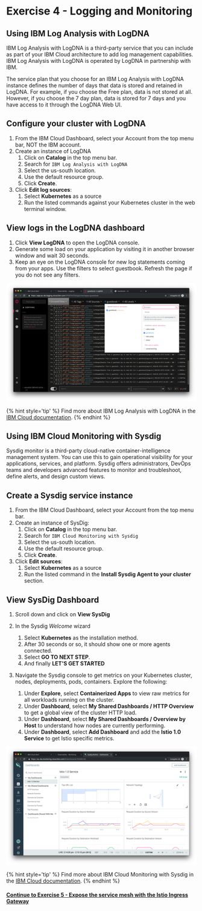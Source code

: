 # Exercise 4 - Logging and Monitoring

## Using IBM Log Analysis with LogDNA

IBM Log Analysis with LogDNA is a third-party service that you can include as part of your IBM Cloud architecture to add log management capabilities. IBM Log Analysis with LogDNA is operated by LogDNA in partnership with IBM.

The service plan that you choose for an IBM Log Analysis with LogDNA instance defines the number of days that data is stored and retained in LogDNA. For example, if you choose the Free plan, data is not stored at all. However, if you choose the 7 day plan, data is stored for 7 days and you have access to it through the LogDNA Web UI.

## Configure your cluster with LogDNA

1. From the IBM Cloud Dashboard, select your Account from the top menu bar, NOT the IBM account.
2. Create an instance of LogDNA
   1. Click on **Catalog** in the top menu bar.
   2. Search for `IBM Log Analysis with LogDNA`
   3. Select the us-south location.
   4. Use the default resource group.
   5. Click **Create**.
3. Click **Edit log sources**:
   1. Select **Kubernetes** as a source
   2. Run the listed commands against your Kubernetes cluster in the web terminal window.

## View logs in the LogDNA dashboard

1. Click **View LogDNA** to open the LogDNA console.
2. Generate some load on your application by visiting it in another browser window and wait 30 seconds.
3. Keep an eye on the LogDNA console for new log statements coming from your apps. Use the filters to select guestbook. Refresh the page if you do not see any filters.

![LogDNA dashboard](../README_images/observability-logging-logdna.png)

{% hint style='tip' %}
Find more about IBM Log Analysis with LogDNA in the [IBM Cloud documentation](https://cloud.ibm.com/docs/services/Log-Analysis-with-LogDNA/index.html#getting-started).
{% endhint %}

## Using IBM Cloud Monitoring with Sysdig

Sysdig monitor is a third-party cloud-native container-intelligence management system. You can use this to gain operational visibility for your applications, services, and platform. Sysdig offers administrators, DevOps teams and developers advanced features to monitor and troubleshoot, define alerts, and design custom views.

## Create a Sysdig service instance

1. From the IBM Cloud Dashboard, select your Account from the top menu bar.
2. Create an instance of SysDig:
   1. Click on **Catalog** in the top menu bar.
   2. Search for `IBM Cloud Monitoring with Sysdig`
   3. Select the us-south location.
   4. Use the default resource group.
   5. Click **Create**.
3. Click **Edit sources**:
   1. Select **Kubernetes** as a source
   2. Run the listed command in the **Install Sysdig Agent to your cluster** section.


## View SysDig Dashboard

1. Scroll down and click on **View SysDig**

2. In the Sysdig _Welcome_ wizard
   1. Select **Kubernetes** as the installation method.
   2. After 30 seconds or so, it should show one or more agents connected.
   3. Select **GO TO NEXT STEP**.
   4. And finally **LET'S GET STARTED**
3. Navigate the Sysdig console to get metrics on your Kubernetes cluster, nodes, deployments, pods, containers. Explore the following:
   1. Under **Explore**, select **Containerized Apps** to view raw metrics for all workloads running on the cluster.
   2. Under **Dashboard**, select **My Shared Dashboards / HTTP Overview** to get a global view of the cluster HTTP load.
   3. Under **Dashboard**, select **My Shared Dashboards / Overview by Host** to understand how nodes are currently performing.
   4. Under **Dashboard**, select **Add Dashboard** and add the **Istio 1.0 Service** to get Istio specific metrics. 

![Sysdig dashboard](../README_images/observability-monitoring-sysdig.png)

{% hint style='tip' %}
Find more about IBM Cloud Monitoring with Sysdig in the [IBM Cloud documentation](https://cloud.ibm.com/docs/services/Monitoring-with-Sysdig/index.html#getting-started).
{% endhint %}

#### [Continue to Exercise 5 - Expose the service mesh with the Istio Ingress Gateway](../exercise-5/README.md)
